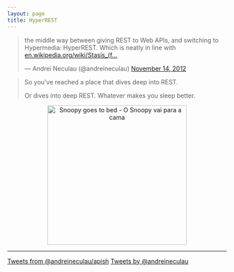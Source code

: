 ```yaml
---
layout: page
title: HyperREST
---
```


<blockquote class="twitter-tweet"><p>the middle way between giving REST to Web APIs, and switching to Hypermedia: HyperREST. Which is neatly in line with <a href="http://t.co/dhCNqZ9P" title="http://en.wikipedia.org/wiki/Stasis_(fiction)">en.wikipedia.org/wiki/Stasis_(f…</a></p>&mdash; Andrei Neculau (@andreineculau) <a href="https://twitter.com/andreineculau/status/268773840241434627" data-datetime="2012-11-14T17:54:11+00:00">November 14, 2012</a></blockquote>
<script async src="//platform.twitter.com/widgets.js" charset="utf-8"></script>

> So you've reached a place that dives deep into REST.
> 
> Or dives into deep REST. Whatever makes you sleep better.

<p style="text-align: center">
<a href="http://www.flickr.com/photos/starrynight1/4243967687/" title="Snoopy goes to bed - O Snoopy vai para a cama by * starrynight1, on Flickr"><img src="http://farm5.staticflickr.com/4036/4243967687_4eb3109bda_n.jpg" width="320" height="320" alt="Snoopy goes to bed - O Snoopy vai para a cama"></a>
</p>

---

<a class="twitter-timeline" href="https://twitter.com/andreineculau/apish" data-widget-id="283576315959971841">Tweets from @andreineculau/apish</a>
<a class="twitter-timeline" href="https://twitter.com/andreineculau" data-widget-id="283572982620766208">Tweets by @andreineculau</a>
